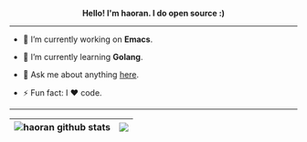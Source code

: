 <!-- ### 👋 Hi there -->

<p align="center"><b>Hello! I'm haoran.  I do open source :)</b></p>

----------

- 🔭 I’m currently working on **Emacs**.

- 🌱 I’m currently learning **Golang**.

- 💬 Ask me about anything [here](https://github.com/haoran-mc/haoran-mc/issues).

- ⚡ Fun fact: I ❤ code.

----------

| <img align="center" src="https://github-readme-stats.vercel.app/api?username=haoran-mc&show_icons=true&count_private=true&theme=buefy&hide_border=true&hide=issues,contribs" alt="haoran github stats" /> | <img align="center" src="https://github-readme-stats.vercel.app/api/top-langs/?username=haoran-mc&layout=compact&theme=buefy&hide_border=true&hide=html,vue,javascript" /> |
| ------------- | ------------- |


<div style="display: none;">
[![](https://visitor-badge.laobi.icu/badge?page_id=haoran-mc.haoran-mc)](https://visitor-badge.laobi.icu/badge?page_id=haoran-mc.haoran-mc)
[![Mail Badge](https://img.shields.io/badge/-haoran.mc@gmail.com-c14438?style=flat&logo=Gmail&logoColor=white&link=mailto:haoran.mc@gmail.com)](mailto:haoran.mc@gmail.com)
[![](https://img.shields.io/github/stars/haoran-mc?color=fefb7b&logo=Undertale)](https://github-readme-stats.vercel.app/api?username=haoran-mc&hide_title=false&hide_border=true&show_icons=true&include_all_commits=true&line_height=20&bg_color=0,EC6C6C,FFD479,FFFC79,73FA79&theme=graywhite&locale=cn)
[![](https://img.shields.io/github/followers/haoran-mc?color=27da6b&logo=Handshake)](https://github.com/haoran-mc?tab=followers)
[![](https://img.shields.io/badge/Awesome-MyStarList-c780fa?logo=Awesome-Lists)](https://github.com/haoran-mc/awesome-stars#readme)
</div>
